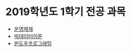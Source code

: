 # 2019학년도 1학기 전공 과목
- [운영체제](https://github.com/KangBokyeong/2019_Spring_OperatingSystem)
- [빅데이터이론](https://github.com/KangBokyeong/2019_Spring_BigDataTheory)
- [윈도우프로그래밍](https://github.com/KangBokyeong/2019_Spring_WindowPrograming)
